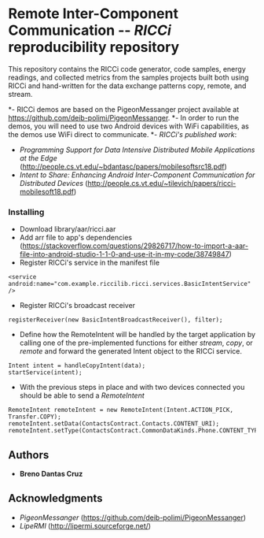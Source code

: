# Remote Inter-Component Communication -- *RICCi* reproducibility repository

This repository contains the RICCi code generator, code samples, energy readings, and collected metrics from the samples projects built both using RICCi and hand-written for the data exchange patterns copy, remote, and stream. 
    
 *- RICCi demos are based on the PigeonMessanger project available at  https://github.com/deib-polimi/PigeonMessanger.
 *- In order to run the demos, you will need to use two Android devices with WiFi capabilities, as the demos use WiFi direct to communicate.
 *- *RICCi's published work*: 
 * *Programming Support for Data Intensive Distributed Mobile Applications at the Edge*  (http://people.cs.vt.edu/~bdantasc/papers/mobilesoftsrc18.pdf) 
 * *Intent to Share: Enhancing Android Inter-Component Communication for Distributed Devices* (http://people.cs.vt.edu/~tilevich/papers/ricci-mobilesoft18.pdf)

### Installing

* Download library/aar/ricci.aar
* Add arr file to app's dependencies (https://stackoverflow.com/questions/29826717/how-to-import-a-aar-file-into-android-studio-1-1-0-and-use-it-in-my-code/38749847)
* Register RICCi's service in the manifest file 
```
<service android:name="com.example.riccilib.ricci.services.BasicIntentService" />
```
* Register RICCi's broadcast receiver
```
registerReceiver(new BasicIntentBroadcastReceiver(), filter);
```
* Define how the RemoteIntent will be handled by the target application by calling one of the pre-implemented functions for either *stream*, *copy*, or *remote* and forward the generated Intent object to the RICCi service.

```
Intent intent = handleCopyIntent(data);
startService(intent);

```
* With the previous steps in place and with two devices connected you should be able to send a *RemoteIntent*
```
RemoteIntent remoteIntent = new RemoteIntent(Intent.ACTION_PICK, Transfer.COPY);
remoteIntent.setData(ContactsContract.Contacts.CONTENT_URI);
remoteIntent.setType(ContactsContract.CommonDataKinds.Phone.CONTENT_TYPE);
```

## Authors

* **Breno Dantas Cruz**

## Acknowledgments

* *PigeonMessanger* (https://github.com/deib-polimi/PigeonMessanger)
* *LipeRMI* (http://lipermi.sourceforge.net/)

